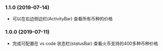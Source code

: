 ### 1.1.0 (2019-07-14)
* 可以在右边侧边栏(ActivityBar) 查看所有币种的价格

### 1.0.0 (2019-07-11)
* 完成可配置在 vs code 状态栏(statusBar) 查看火币支持的400多种币种价格
